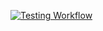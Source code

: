 <a href="https://github.com/agahfurkan/android-kotlin-playground/actions">![Testing Workflow](https://github.com/agahfurkan/android-kotlin-playground/workflows/Testing%20Workflow/badge.svg?branch=master&event=push)</a>
